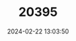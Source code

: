 ---
title: "20395"
category: "Sorex stizodon"
draft: false
date: 2024-02-22 13:03:50
languages:
  English: ["San Cristobal Shrew"]
---